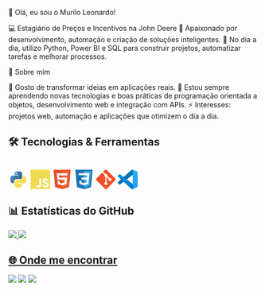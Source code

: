 👋 Olá, eu sou o Murilo Leonardo!

💻 Estagiário de Preços e Incentivos na John Deere
🚀 Apaixonado por desenvolvimento, automação e criação de soluções inteligentes.
🔧 No dia a dia, utilizo Python, Power BI e SQL para construir projetos, automatizar tarefas e melhorar processos.

🚀 Sobre mim

🎯 Gosto de transformar ideias em aplicações reais.
🌱 Estou sempre aprendendo novas tecnologias e boas práticas de programação orientada a objetos, desenvolvimento web e integração com APIs.
⚡ Interesses: projetos web, automação e aplicações que otimizem o dia a dia.

## 🛠️ Tecnologias & Ferramentas

<div style="display: inline_block"><br> <img align="center" alt="Python" height="40" width="40" src="https://raw.githubusercontent.com/devicons/devicon/master/icons/python/python-original.svg"> <img align="center" alt="Js" height="40" width="40" src="https://raw.githubusercontent.com/devicons/devicon/master/icons/javascript/javascript-plain.svg"> <img align="center" alt="HTML" height="40" width="40" src="https://raw.githubusercontent.com/devicons/devicon/master/icons/html5/html5-original.svg"> <img align="center" alt="CSS" height="40" width="40" src="https://raw.githubusercontent.com/devicons/devicon/master/icons/css3/css3-original.svg"> <img align="center" alt="Git" height="40" width="40" src="https://raw.githubusercontent.com/devicons/devicon/master/icons/git/git-original.svg"> <img align="center" alt="VSCode" height="40" width="40" src="https://raw.githubusercontent.com/devicons/devicon/master/icons/vscode/vscode-original.svg"> </div>

## 📊 Estatísticas do GitHub

<div> <a href="https://github.com/MuriloLeo"> <img height="180em" src="https://github-readme-stats.vercel.app/api?username=MuriloLeo&show_icons=true&theme=dark&include_all_commits=true&count_private=true"/> <img height="180em" src="https://github-readme-stats.vercel.app/api/top-langs/?username=MuriloLeo&layout=compact&langs_count=6&theme=dark"/> </div>
  
## 🌐 Onde me encontrar

<div> <a href="https://instagram.com/murilo_z9" target="_blank"><img src="https://img.shields.io/badge/-Instagram-%23E4405F?style=for-the-badge&logo=instagram&logoColor=white"></a> <a href = "mailto:muriloleonardosilva@gmail.com"><img src="https://img.shields.io/badge/-Gmail-%23333?style=for-the-badge&logo=gmail&logoColor=white"></a> <a href="https://www.linkedin.com/in/murilo-leonardo-silva" target="_blank"><img src="https://img.shields.io/badge/-LinkedIn-%230077B5?style=for-the-badge&logo=linkedin&logoColor=white"></a> </div>

